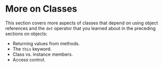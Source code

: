 
# More on Classes

This section covers more aspects of classes that depend on using object references and the `dot` operator that you learned about in the preceding sections on objects:

- Returning values from methods.
- The `this` keyword.
- Class vs. instance members.
- Access control.
